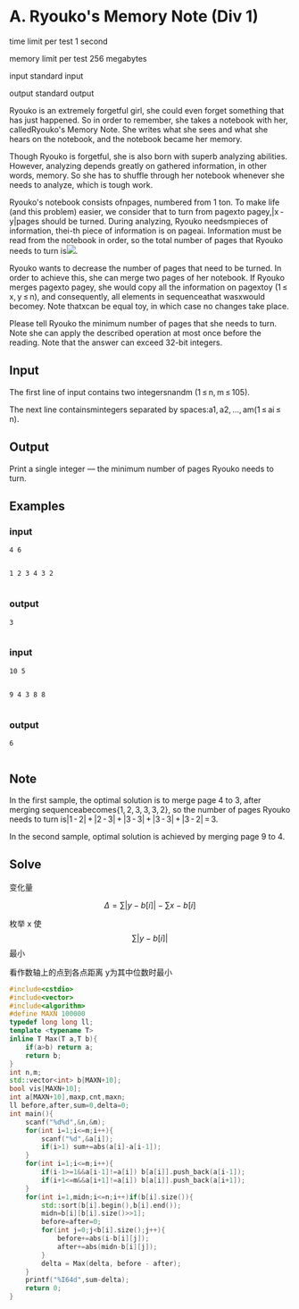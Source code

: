 # A. Ryouko's Memory Note  (Div 1)

time limit per test 1 second

memory limit per test 256 megabytes

input standard input

output standard output

Ryouko is an extremely forgetful girl, she could even forget something that has just happened. So in order to remember, she takes a notebook with her, calledRyouko's Memory Note. She writes what she sees and what she hears on the notebook, and the notebook became her memory.

Though Ryouko is forgetful, she is also born with superb analyzing abilities. However, analyzing depends greatly on gathered information, in other words, memory. So she has to shuffle through her notebook whenever she needs to analyze, which is tough work.

Ryouko's notebook consists ofnpages, numbered from 1 ton. To make life \(and this problem\) easier, we consider that to turn from pagexto pagey,\|x - y\|pages should be turned. During analyzing, Ryouko needsmpieces of information, thei-th piece of information is on pageai. Information must be read from the notebook in order, so the total number of pages that Ryouko needs to turn is![](http://espresso.codeforces.com/b19a52472036d57233f58883f6dcf82d27f98e8e.png).

Ryouko wants to decrease the number of pages that need to be turned. In order to achieve this, she can merge two pages of her notebook. If Ryouko merges pagexto pagey, she would copy all the information on pagextoy \(1 ≤ x, y ≤ n\), and consequently, all elements in sequenceathat wasxwould becomey. Note thatxcan be equal toy, in which case no changes take place.

Please tell Ryouko the minimum number of pages that she needs to turn. Note she can apply the described operation at most once before the reading. Note that the answer can exceed 32-bit integers.

## Input

The first line of input contains two integersnandm \(1 ≤ n, m ≤ 105\).

The next line containsmintegers separated by spaces:a1, a2, ..., am\(1 ≤ ai ≤ n\).

## Output

Print a single integer — the minimum number of pages Ryouko needs to turn.

## Examples

### input

```
4 6


1 2 3 4 3 2


```

### output

```
3


```

### input

```
10 5


9 4 3 8 8


```

### output

```
6


```

## Note

In the first sample, the optimal solution is to merge page 4 to 3, after merging sequenceabecomes{1, 2, 3, 3, 3, 2}, so the number of pages Ryouko needs to turn is\|1 - 2\| + \|2 - 3\| + \|3 - 3\| + \|3 - 3\| + \|3 - 2\| = 3.

In the second sample, optimal solution is achieved by merging page 9 to 4.

## Solve

变化量

$$\Delta=\sum{|y-b[i]|}-\sum{x-b[i]}$$

枚举 x 使$$\sum{|y-b[i]|}$$最小

看作数轴上的点到各点距离 y为其中位数时最小

```cpp
#include<cstdio>
#include<vector>
#include<algorithm> 
#define MAXN 100000
typedef long long ll;
template <typename T>
inline T Max(T a,T b){
	if(a>b) return a;
	return b;
}
int n,m;
std::vector<int> b[MAXN+10];
bool vis[MAXN+10];
int a[MAXN+10],maxp,cnt,maxn;
ll before,after,sum=0,delta=0;
int main(){
	scanf("%d%d",&n,&m);
	for(int i=1;i<=m;i++){
		scanf("%d",&a[i]);
		if(i>1) sum+=abs(a[i]-a[i-1]); 
	}
	for(int i=1;i<=m;i++){
		if(i-1>=1&&a[i-1]!=a[i]) b[a[i]].push_back(a[i-1]);
		if(i+1<=m&&a[i+1]!=a[i]) b[a[i]].push_back(a[i+1]);
	}
	for(int i=1,midn;i<=n;i++)if(b[i].size()){
		std::sort(b[i].begin(),b[i].end());
		midn=b[i][b[i].size()>>1];
		before=after=0;
		for(int j=0;j<b[i].size();j++){
			before+=abs(i-b[i][j]);
			after+=abs(midn-b[i][j]);
		}
		delta = Max(delta, before - after);
	}
	printf("%I64d",sum-delta);
	return 0;
} 
```
